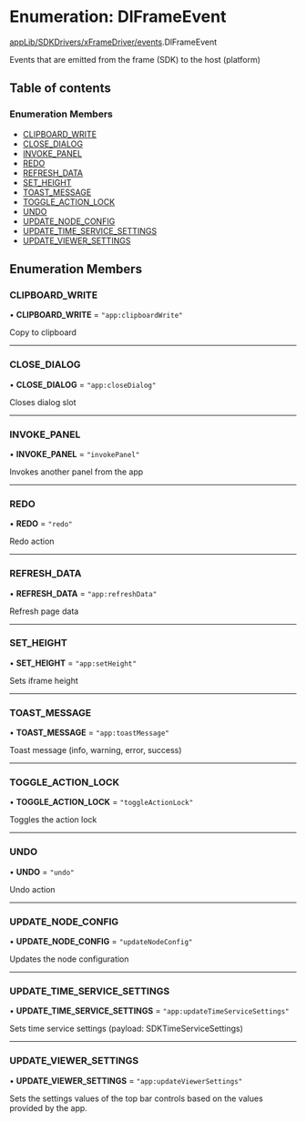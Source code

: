 # Enumeration: DlFrameEvent

[appLib/SDKDrivers/xFrameDriver/events](../modules/appLib_SDKDrivers_xFrameDriver_events.md).DlFrameEvent

Events that are emitted from the frame (SDK) to the host (platform)

## Table of contents

### Enumeration Members

- [CLIPBOARD\_WRITE](appLib_SDKDrivers_xFrameDriver_events.DlFrameEvent.md#clipboard_write)
- [CLOSE\_DIALOG](appLib_SDKDrivers_xFrameDriver_events.DlFrameEvent.md#close_dialog)
- [INVOKE\_PANEL](appLib_SDKDrivers_xFrameDriver_events.DlFrameEvent.md#invoke_panel)
- [REDO](appLib_SDKDrivers_xFrameDriver_events.DlFrameEvent.md#redo)
- [REFRESH\_DATA](appLib_SDKDrivers_xFrameDriver_events.DlFrameEvent.md#refresh_data)
- [SET\_HEIGHT](appLib_SDKDrivers_xFrameDriver_events.DlFrameEvent.md#set_height)
- [TOAST\_MESSAGE](appLib_SDKDrivers_xFrameDriver_events.DlFrameEvent.md#toast_message)
- [TOGGLE\_ACTION\_LOCK](appLib_SDKDrivers_xFrameDriver_events.DlFrameEvent.md#toggle_action_lock)
- [UNDO](appLib_SDKDrivers_xFrameDriver_events.DlFrameEvent.md#undo)
- [UPDATE\_NODE\_CONFIG](appLib_SDKDrivers_xFrameDriver_events.DlFrameEvent.md#update_node_config)
- [UPDATE\_TIME\_SERVICE\_SETTINGS](appLib_SDKDrivers_xFrameDriver_events.DlFrameEvent.md#update_time_service_settings)
- [UPDATE\_VIEWER\_SETTINGS](appLib_SDKDrivers_xFrameDriver_events.DlFrameEvent.md#update_viewer_settings)

## Enumeration Members

### CLIPBOARD\_WRITE

• **CLIPBOARD\_WRITE** = ``"app:clipboardWrite"``

Copy to clipboard

___

### CLOSE\_DIALOG

• **CLOSE\_DIALOG** = ``"app:closeDialog"``

Closes dialog slot

___

### INVOKE\_PANEL

• **INVOKE\_PANEL** = ``"invokePanel"``

Invokes another panel from the app

___

### REDO

• **REDO** = ``"redo"``

Redo action

___

### REFRESH\_DATA

• **REFRESH\_DATA** = ``"app:refreshData"``

Refresh page data

___

### SET\_HEIGHT

• **SET\_HEIGHT** = ``"app:setHeight"``

Sets iframe height

___

### TOAST\_MESSAGE

• **TOAST\_MESSAGE** = ``"app:toastMessage"``

Toast message (info, warning, error, success)

___

### TOGGLE\_ACTION\_LOCK

• **TOGGLE\_ACTION\_LOCK** = ``"toggleActionLock"``

Toggles the action lock

___

### UNDO

• **UNDO** = ``"undo"``

Undo action

___

### UPDATE\_NODE\_CONFIG

• **UPDATE\_NODE\_CONFIG** = ``"updateNodeConfig"``

Updates the node configuration

___

### UPDATE\_TIME\_SERVICE\_SETTINGS

• **UPDATE\_TIME\_SERVICE\_SETTINGS** = ``"app:updateTimeServiceSettings"``

Sets time service settings (payload: SDKTimeServiceSettings)

___

### UPDATE\_VIEWER\_SETTINGS

• **UPDATE\_VIEWER\_SETTINGS** = ``"app:updateViewerSettings"``

Sets the settings values of the top bar controls based on the values provided by the app.
